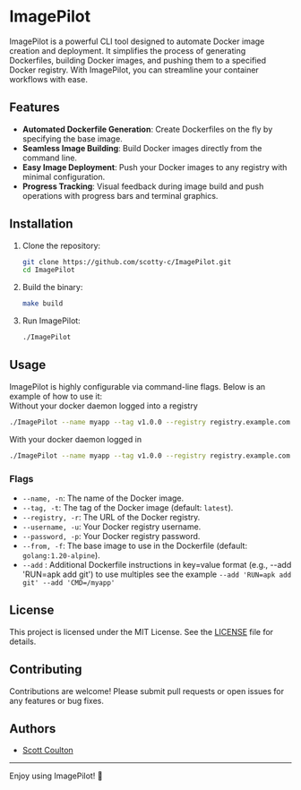 # ImagePilot

ImagePilot is a powerful CLI tool designed to automate Docker image creation and deployment. It simplifies the process of generating Dockerfiles, building Docker images, and pushing them to a specified Docker registry. With ImagePilot, you can streamline your container workflows with ease.

## Features

- **Automated Dockerfile Generation**: Create Dockerfiles on the fly by specifying the base image.
- **Seamless Image Building**: Build Docker images directly from the command line.
- **Easy Image Deployment**: Push your Docker images to any registry with minimal configuration.
- **Progress Tracking**: Visual feedback during image build and push operations with progress bars and terminal graphics.

## Installation

1. Clone the repository:
    ```bash
    git clone https://github.com/scotty-c/ImagePilot.git
    cd ImagePilot
    ```

2. Build the binary:
    ```bash
    make build
    ```

3. Run ImagePilot:
    ```bash
    ./ImagePilot
    ```

## Usage

ImagePilot is highly configurable via command-line flags. Below is an example of how to use it:  
Without your docker daemon logged into a registry

```bash
./ImagePilot --name myapp --tag v1.0.0 --registry registry.example.com --username myuser --password mypass --from golang:1.20-alpine --add "RUN=apk update && apk add make git" 
```

With your docker daemon logged in
```bash
./ImagePilot --name myapp --tag v1.0.0 --registry registry.example.com --from golang:1.20-alpine --add "RUN=apk update && apk add make git" 
```
### Flags

- `--name, -n`: The name of the Docker image.
- `--tag, -t`: The tag of the Docker image (default: `latest`).
- `--registry, -r`: The URL of the Docker registry.
- `--username, -u`: Your Docker registry username.
- `--password, -p`: Your Docker registry password.
- `--from, -f`: The base image to use in the Dockerfile (default: `golang:1.20-alpine`).
- `--add` : Additional Dockerfile instructions in key=value format (e.g., --add 'RUN=apk add git') to use multiples see the example `--add 'RUN=apk add git' --add 'CMD=/myapp'` 

## License

This project is licensed under the MIT License. See the [LICENSE](LICENSE) file for details.

## Contributing

Contributions are welcome! Please submit pull requests or open issues for any features or bug fixes.

## Authors

- [Scott Coulton](https://github.com/scotty-c)

---

Enjoy using ImagePilot! 🚀
